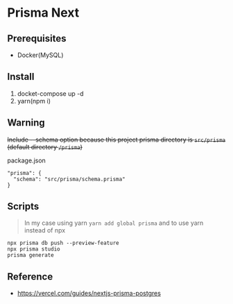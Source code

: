 # Prisma Next

## Prerequisites

- Docker(MySQL)

## Install

1. docket-compose up -d
1. yarn(npm i)

## Warning

~~Include --schema option because this project prisma directory is `src/prisma` (default directory `/prisma`)~~

package.json

```
"prisma": {
  "schema": "src/prisma/schema.prisma"
}
```

## Scripts

> In my case using yarn `yarn add global prisma` and to use yarn instead of npx

```
npx prisma db push --preview-feature
npx prisma studio
prisma generate
```

## Reference

- https://vercel.com/guides/nextjs-prisma-postgres
